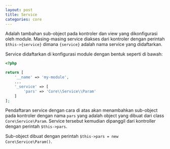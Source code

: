 ```yaml
---
layout: post
title: Service
categories: core
---
```


Adalah tambahan sub-object pada kontroler dan view yang dikonfigurasi oleh module.
Masing-masing service diakses dari kontroler dengan perintah `$this->{service}`
dimana `{service}` adalah nama service yang didaftarkan.

Service didaftarkan di konfigurasi module dengan bentuk seperti di bawah:

```php
<?php

return [
    '__name' => 'my-module',
    ...
    '_service' => [
        'pars' => 'Core\\Service\\Param'
    ]
];
```

Pendaftaran service dengan cara di atas akan menambahkan sub-object pada kontroler
dengan nama `pars` yang adalah object yang dibuat dari class `Core\Service\Param`.
Service tersebut kemudian dipanggil dari kontroller dengan perintah `$this->pars`.

Sub-object dibuat dengan perintah `$this->pars = new Core\Service\Param()`.